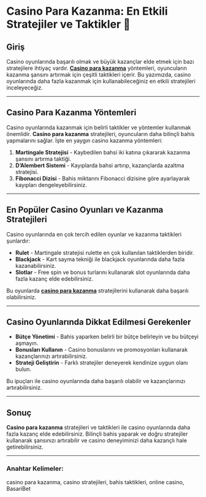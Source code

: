 # Casino Para Kazanma: En Etkili Stratejiler ve Taktikler 💸

## Giriş

Casino oyunlarında başarılı olmak ve büyük kazançlar elde etmek için bazı stratejilere ihtiyaç vardır. **[Casino para kazanma](https://casinotr.link/gWCRZ4)** yöntemleri, oyuncuların kazanma şansını artırmak için çeşitli taktikleri içerir. Bu yazımızda, casino oyunlarında daha fazla kazanmak için kullanabileceğiniz en etkili stratejileri inceleyeceğiz.

---

## Casino Para Kazanma Yöntemleri

Casino oyunlarında kazanmak için belirli taktikler ve yöntemler kullanmak önemlidir. **Casino para kazanma** stratejileri, oyuncuların daha bilinçli bahis yapmalarını sağlar. İşte en yaygın casino kazanma yöntemleri:

1. **Martingale Stratejisi** - Kaybedilen bahsi iki katına çıkararak kazanma şansını artırma taktiği.
2. **D’Alembert Sistemi** - Kayıplarda bahsi artırıp, kazançlarda azaltma stratejisi.
3. **Fibonacci Dizisi** - Bahis miktarını Fibonacci dizisine göre ayarlayarak kayıpları dengeleyebilirsiniz.

---

## En Popüler Casino Oyunları ve Kazanma Stratejileri

Casino oyunlarında en çok tercih edilen oyunlar ve kazanma taktikleri şunlardır:

- **Rulet** - Martingale stratejisi rulette en çok kullanılan taktiklerden biridir.
- **Blackjack** - Kart sayma tekniği ile blackjack oyunlarında daha fazla kazanabilirsiniz.
- **Slotlar** - Free spin ve bonus turlarını kullanarak slot oyunlarında daha fazla kazanç elde edebilirsiniz.

Bu oyunlarda **[casino para kazanma](https://casinotr.link/gWCRZ4)** stratejilerini kullanarak daha başarılı olabilirsiniz.

---

## Casino Oyunlarında Dikkat Edilmesi Gerekenler

- **Bütçe Yönetimi** - Bahis yaparken belirli bir bütçe belirleyin ve bu bütçeyi aşmayın.
- **Bonusları Kullanın** - Casino bonuslarını ve promosyonları kullanarak kazançlarınızı artırabilirsiniz.
- **Strateji Geliştirin** - Farklı stratejiler deneyerek kendinize uygun olanı bulun.

Bu ipuçları ile casino oyunlarında daha başarılı olabilir ve kazançlarınızı artırabilirsiniz.

---

## Sonuç

**Casino para kazanma** stratejileri ve taktikleri ile casino oyunlarında daha fazla kazanç elde edebilirsiniz. Bilinçli bahis yaparak ve doğru stratejiler kullanarak şansınızı artırabilir ve casino deneyiminizi daha kazançlı hale getirebilirsiniz.

---

### Anahtar Kelimeler:
casino para kazanma, casino stratejileri, bahis taktikleri, online casino, BasariBet
